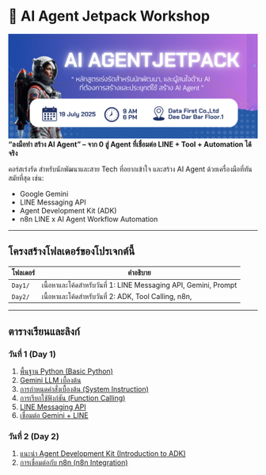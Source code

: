 # 🚀 AI Agent Jetpack Workshop
![alt text](assets/title.png)
**“ลงมือทำ สร้าง AI Agent” – จาก 0 สู่ Agent ที่เชื่อมต่อ LINE + Tool + Automation ได้จริง**

คอร์สเร่งรัด สำหรับนักพัฒนาและสาย Tech ที่อยากเข้าใจ และสร้าง AI Agent ด้วยเครื่องมือที่ทันสมัยที่สุด เช่น:
- Google Gemini
- LINE Messaging API
- Agent Development Kit (ADK)
- n8n LINE x AI Agent Workflow Automation

---

## โครงสร้างโฟลเดอร์ของโปรเจกต์นี้

| โฟลเดอร์                      | คำอธิบาย                                                                 |
|------------------------------------|--------------------------------------------------------------------------|
| `Day1/`                            | เนื้อหาและโค้ดสำหรับวันที่ 1: LINE Messaging API, Gemini, Prompt 
| `Day2/`                            | เนื้อหาและโค้ดสำหรับวันที่ 2: ADK, Tool Calling, n8n, 
---

## ตารางเรียนและลิงก์

### วันที่ 1 (Day 1)
1. [พื้นฐาน Python (Basic Python)](./day_1/0_basic_pyhon/python_fundamentals.ipynb)
2. [Gemini LLM เบื้องต้น](./day_1/1_gemini_basic/1_basic_llm_gemini.ipynb)
3. [การกำหนดคำสั่งเบื้องต้น (System Instruction)](./day_1/1_gemini_basic/1.3_system_instructions.ipynb)
4. [การเรียกใช้ฟังก์ชัน (Function Calling)](./day_1/1_gemini_basic/3_function_calling.ipynb)
5. [LINE Messaging API](./day_1/2_line-messaging-api/)
6. [เชื่อมต่อ Gemini + LINE](./day_1/3_gemini-x-line/)

### วันที่ 2 (Day 2)
1. [แนะนำ Agent Development Kit (Introduction to ADK)](./day_2/1_agent-development-kit/1.1_Introduction-to-ADK.ipynb)
2. [การเชื่อมต่อกับ n8n (n8n Integration)](./day_2/2_n8n/)